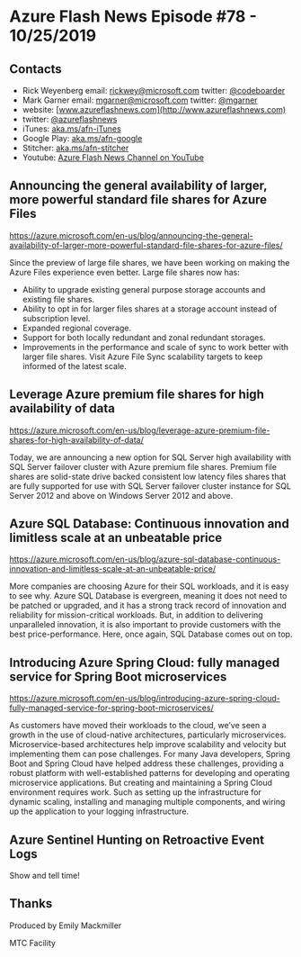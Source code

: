 # Azure Flash News Episode #78 - 10/25/2019

## Contacts
* Rick Weyenberg  email: rickwey@microsoft.com twitter: [@codeboarder](https://www.twitter.com/codeboarder)
* Mark Garner email: mgarner@microsoft.com twitter: [@mgarner](https://www.twitter.com/mgarner)
* website: [www.azureflashnews.com](http://www.azureflashnews.com)
* twitter: [@azureflashnews](https://www.twitter.com/azureflashnews)
* iTunes: [aka.ms/afn-iTunes](https://aka.ms/afn-iTunes)
* Google Play: [aka.ms/afn-google](https://aka.ms/afn-google)
* Stitcher: [aka.ms/afn-stitcher](https://aka.ms/afn-stitcher)
* Youtube: [Azure Flash News Channel on YouTube](https://www.youtube.com/channel/UCV6U_D4q7OxQaf0rFfEb6fQ)

## Announcing the general availability of larger, more powerful standard file shares for Azure Files

https://azure.microsoft.com/en-us/blog/announcing-the-general-availability-of-larger-more-powerful-standard-file-shares-for-azure-files/

Since the preview of large file shares, we have been working on making the Azure Files experience even better. Large file shares now has:
- Ability to upgrade existing general purpose storage accounts and existing file shares.
- Ability to opt in for larger files shares at a storage account instead of subscription level.
- Expanded regional coverage.
- Support for both locally redundant and zonal redundant storages.
- Improvements in the performance and scale of sync to work better with larger file shares. Visit Azure File Sync scalability targets to keep informed of the latest scale.


## Leverage Azure premium file shares for high availability of data

https://azure.microsoft.com/en-us/blog/leverage-azure-premium-file-shares-for-high-availability-of-data/

Today, we are announcing a new option for SQL Server high availability with SQL Server failover cluster with Azure premium file shares. Premium file shares are solid-state drive backed consistent low latency files shares that are fully supported for use with SQL Server failover cluster instance for SQL Server 2012 and above on Windows Server 2012 and above.

## Azure SQL Database: Continuous innovation and limitless scale at an unbeatable price

https://azure.microsoft.com/en-us/blog/azure-sql-database-continuous-innovation-and-limitless-scale-at-an-unbeatable-price/

More companies are choosing Azure for their SQL workloads, and it is easy to see why. Azure SQL Database is evergreen, meaning it does not need to be patched or upgraded, and it has a strong track record of innovation and reliability for mission-critical workloads. But, in addition to delivering unparalleled innovation, it is also important to provide customers with the best price-performance. Here, once again, SQL Database comes out on top.

## Introducing Azure Spring Cloud: fully managed service for Spring Boot microservices

https://azure.microsoft.com/en-us/blog/introducing-azure-spring-cloud-fully-managed-service-for-spring-boot-microservices/

As customers have moved their workloads to the cloud, we’ve seen a growth in the use of cloud-native architectures, particularly microservices. Microservice-based architectures help improve scalability and velocity but implementing them can pose challenges. For many Java developers, Spring Boot and Spring Cloud have helped address these challenges, providing a robust platform with well-established patterns for developing and operating microservice applications. But creating and maintaining a Spring Cloud environment requires work. Such as setting up the infrastructure for dynamic scaling, installing and managing multiple components, and wiring up the application to your logging infrastructure.

## Azure Sentinel Hunting on Retroactive Event Logs

Show and tell time!


## Thanks
Produced by Emily Mackmiller

MTC Facility
